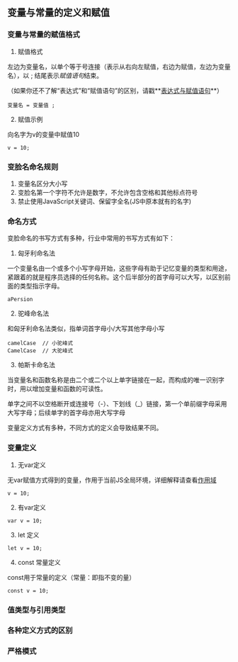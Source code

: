 ## 变量与常量的定义和赋值

### 变量与常量的赋值格式

1. 赋值格式

左边为变量名，以单个等于号连接（表示从右向左赋值，右边为赋值，左边为变量名），以 ; 结尾表示*赋值语句*结束。

（如果你还不了解“表达式”和“赋值语句”的区别，请戳**[表达式与赋值语句](./)**）

```
变量名 = 变量值 ; 
```

2. 赋值示例

向名字为v的变量中赋值10

```
v = 10;
```

### 变脸名命名规则

  1. 变量名区分大小写
  2. 变脸名第一个字符不允许是数字，不允许包含空格和其他标点符号
  3. 禁止使用JavaScript关键词、保留字全名(JS中原本就有的名字)

### 命名方式

变脸命名的书写方式有多种，行业中常用的书写方式有如下：

   1. 匈牙利命名法

   一个变量名由一个或多个小写字母开始，这些字母有助于记忆变量的类型和用途，紧跟着的就是程序员选择的任何名称。这个后半部分的首字母可以大写，以区别前面的类型指示字母。

   ```
   aPersion
   ```

   2. 驼峰命名法

   和匈牙利命名法类似，指单词首字母小/大写其他字母小写

   ```
   camelCase  // 小驼峰式
   CamelCase  // 大驼峰式
   ```

   3. 帕斯卡命名法

   当变量名和函数名称是由二个或二个以上单字链接在一起，而构成的唯一识别字时，用以增加变量和函数的可读性。

   单字之间不以空格断开或连接号（-）、下划线（_）链接，第一个单前缀字母采用大写字母；后续单字的首字母亦用大写字母


变量定义方式有多种，不同方式的定义会导致结果不同。

### 变量定义

1. 无var定义

无var赋值方式得到的变量，作用于当前JS全局环境，详细解释请查看[作用域](./)

```
v = 10;
```

2. 有var定义

```
var v = 10;
```

3. let 定义

```
let v = 10;
```

4. const 常量定义

const用于常量的定义（常量：即指不变的量）

```
const v = 10;
```

### 值类型与引用类型

### 各种定义方式的区别

### 严格模式